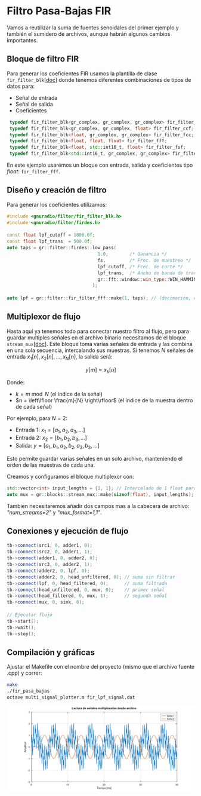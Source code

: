 # Filtro Pasa-Bajas FIR

Vamos a reutilizar la suma de fuentes senoidales del primer ejemplo y también el sumidero de archivos, aunque habrán algunos cambios importantes.

## Bloque de filtro FIR

Para generar los coeficientes FIR usamos la plantilla de clase `fir_filter_blk`[[doc](https://www.gnuradio.org/doc/doxygen/classgr_1_1filter_1_1fir__filter__blk.html)] donde tenemos diferentes combinaciones de tipos de datos para:
* Señal de entrada 
* Señal de salida
* Coeficientes
```C++
 typedef fir_filter_blk<gr_complex, gr_complex, gr_complex> fir_filter_ccc;
 typedef fir_filter_blk<gr_complex, gr_complex, float> fir_filter_ccf;
 typedef fir_filter_blk<float, gr_complex, gr_complex> fir_filter_fcc;
 typedef fir_filter_blk<float, float, float> fir_filter_fff;
 typedef fir_filter_blk<float, std::int16_t, float> fir_filter_fsf;
 typedef fir_filter_blk<std::int16_t, gr_complex, gr_complex> fir_filter_scc;
```

En este ejemplo usarémos un bloque con entrada, salida y coeficientes tipo *float*: `fir_filter_fff`.

## Diseño y creación de filtro

Para generar los coeficientes utilizamos:

```C++
#include <gnuradio/filter/fir_filter_blk.h>
#include <gnuradio/filter/firdes.h>

const float lpf_cutoff = 1000.0f;
const float lpf_trans  = 500.0f;  
auto taps = gr::filter::firdes::low_pass(
                                  1.0,        /* Ganancia */
                                  fs,         /* Frec. de muestreo */
                                  lpf_cutoff, /* Frec. de corte */
                                  lpf_trans,  /* Ancho de banda de transición*/
                                  gr::fft::window::win_type::WIN_HAMMING
                                );

auto lpf = gr::filter::fir_filter_fff::make(1, taps); // (decimación, coeficientes FIR)
```

## Multiplexor de flujo

Hasta aquí ya tenemos todo para conectar nuestro filtro al flujo, pero para guardar multiples señales en el archivo binario necesitamos de el bloque `stream_mux`[[doc](https://www.gnuradio.org/doc/doxygen/classgr_1_1blocks_1_1stream__mux.html)]. Este bloque toma varias señales de entrada y las combina en una sola secuencia, intercalando sus muestras. Si tenemos $N$ señales de entrada $x_1[n], x_2[n], \ldots, x_N[n]$, la salida será:

$$
y[m] = x_{k}[n]
$$

Donde:
- $k = m \bmod N$ (el índice de la señal)
- $n = \left\lfloor \frac{m}{N} \right\rfloor$ (el índice de la muestra dentro de cada señal)

Por ejemplo, para $N=2$:
- Entrada 1: $x_1 = [a_1, a_2, a_3, \ldots]$
- Entrada 2: $x_2 = [b_1, b_2, b_3, \ldots]$
- Salida: $y = [a_1, b_1, a_2, b_2, a_3, b_3, \ldots]$

Esto permite guardar varias señales en un solo archivo, manteniendo el orden de las muestras de cada una.

Creamos y configuramos el bloque multiplexor con:

```C++
std::vector<int> input_lengths = {1, 1}; // Intercalado de 1 float para cada señal
auto mux = gr::blocks::stream_mux::make(sizeof(float), input_lengths);
```
Tambien necesitaremos añadir dos campos mas a la cabecera de archivo: *"num_streams=2"* y *"mux_format=1,1"*.

## Conexiones y ejecución de flujo
```C++
tb->connect(src1, 0, adder1, 0);
tb->connect(src2, 0, adder1, 1);
tb->connect(adder1, 0, adder2, 0);
tb->connect(src3, 0, adder2, 1);
tb->connect(adder2, 0, lpf, 0);
tb->connect(adder2, 0, head_unfiltered, 0); // suma sin filtrar
tb->connect(lpf, 0, head_filtered, 0);      // suma filtrada
tb->connect(head_unfiltered, 0, mux, 0);    // primer señal
tb->connect(head_filtered, 0, mux, 1);      // segunda señal
tb->connect(mux, 0, sink, 0);

// Ejecutar flujo
tb->start();
tb->wait();
tb->stop();
```

## Compilación y gráficas

Ajustar el Makefile con el nombre del proyecto (mismo que el archivo fuente .cpp) y correr:

```Bash
make
./fir_pasa_bajas
octave multi_signal_plotter.m fir_lpf_signal.dat
```

<p align="center">
<img src="https://github.com/rescurib/gnu_radio_playground/blob/main/Filtros/gr_lpf.png" width="730">
<p>